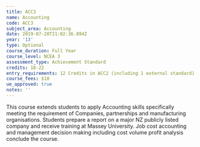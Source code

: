 ```yaml
---
title: ACC3
name: Accounting
code: ACC3
subject_area: Accounting
date: 2019-07-28T21:02:36.894Z
year: '13'
type: Optional
course_duration: Full Year
course_level: NCEA 3
assessment_type: Achievement Standard
credits: 18-22
entry_requirements: 12 Credits in ACC2 (including 1 external standard) or HOF/TIC approval.
course_fees: $18
ue_approved: true
notes: ''
---
```

This course extends students to apply Accounting skills specifically meeting the requirement of Companies, partnerships and manufacturing organisations. Students prepare a report on a major NZ publicly listed company and receive training at Massey University. Job cost accounting and management decision making including cost volume profit analysis conclude the course.
